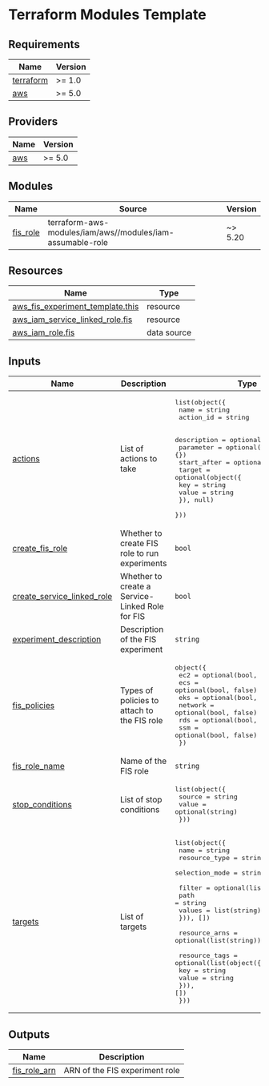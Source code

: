 # Terraform Modules Template

<!-- BEGIN_TF_DOCS -->
## Requirements

| Name | Version |
|------|---------|
| <a name="requirement_terraform"></a> [terraform](#requirement\_terraform) | >= 1.0 |
| <a name="requirement_aws"></a> [aws](#requirement\_aws) | >= 5.0 |

## Providers

| Name | Version |
|------|---------|
| <a name="provider_aws"></a> [aws](#provider\_aws) | >= 5.0 |

## Modules

| Name | Source | Version |
|------|--------|---------|
| <a name="module_fis_role"></a> [fis\_role](#module\_fis\_role) | terraform-aws-modules/iam/aws//modules/iam-assumable-role | ~> 5.20 |

## Resources

| Name | Type |
|------|------|
| [aws_fis_experiment_template.this](https://registry.terraform.io/providers/hashicorp/aws/latest/docs/resources/fis_experiment_template) | resource |
| [aws_iam_service_linked_role.fis](https://registry.terraform.io/providers/hashicorp/aws/latest/docs/resources/iam_service_linked_role) | resource |
| [aws_iam_role.fis](https://registry.terraform.io/providers/hashicorp/aws/latest/docs/data-sources/iam_role) | data source |

## Inputs

| Name | Description | Type | Default | Required |
|------|-------------|------|---------|:--------:|
| <a name="input_actions"></a> [actions](#input\_actions) | List of actions to take | <pre>list(object({<br>    name      = string<br>    action_id = string<br><br>    description = optional(string)<br>    parameter   = optional(map(string), {})<br>    start_after = optional(list(string))<br>    target = optional(object({<br>      key   = string<br>      value = string<br>    }), null)<br>  }))</pre> | n/a | yes |
| <a name="input_create_fis_role"></a> [create\_fis\_role](#input\_create\_fis\_role) | Whether to create FIS role to run experiments | `bool` | `true` | no |
| <a name="input_create_service_linked_role"></a> [create\_service\_linked\_role](#input\_create\_service\_linked\_role) | Whether to create a Service-Linked Role for FIS | `bool` | `true` | no |
| <a name="input_experiment_description"></a> [experiment\_description](#input\_experiment\_description) | Description of the FIS experiment | `string` | `"An experiment"` | no |
| <a name="input_fis_policies"></a> [fis\_policies](#input\_fis\_policies) | Types of policies to attach to the FIS role | <pre>object({<br>    ec2     = optional(bool, false)<br>    ecs     = optional(bool, false)<br>    eks     = optional(bool, false)<br>    network = optional(bool, false)<br>    rds     = optional(bool, false)<br>    ssm     = optional(bool, false)<br>  })</pre> | `{}` | no |
| <a name="input_fis_role_name"></a> [fis\_role\_name](#input\_fis\_role\_name) | Name of the FIS role | `string` | `"fis-experiment"` | no |
| <a name="input_stop_conditions"></a> [stop\_conditions](#input\_stop\_conditions) | List of stop conditions | <pre>list(object({<br>    source = string<br>    value  = optional(string)<br>  }))</pre> | n/a | yes |
| <a name="input_targets"></a> [targets](#input\_targets) | List of targets | <pre>list(object({<br>    name           = string<br>    resource_type  = string<br>    selection_mode = string<br><br>    filter = optional(list(object({<br>      path   = string<br>      values = list(string)<br>    })), [])<br><br>    resource_arns = optional(list(string))<br><br>    resource_tags = optional(list(object({<br>      key   = string<br>      value = string<br>    })), [])<br>  }))</pre> | n/a | yes |

## Outputs

| Name | Description |
|------|-------------|
| <a name="output_fis_role_arn"></a> [fis\_role\_arn](#output\_fis\_role\_arn) | ARN of the FIS experiment role |
<!-- END_TF_DOCS -->

